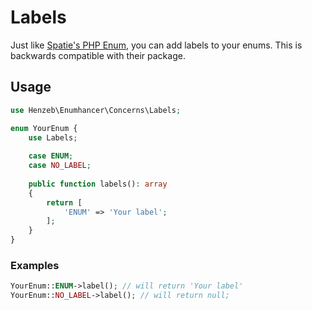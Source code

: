 # Labels

Just like [Spatie's PHP Enum](https://github.com/spatie/enum), you can add labels to your enums. This is backwards
compatible with their package.

## Usage

```php
use Henzeb\Enumhancer\Concerns\Labels;

enum YourEnum {
    use Labels;
    
    case ENUM;
    case NO_LABEL;
    
    public function labels(): array
    {
        return [
            'ENUM' => 'Your label';
        ];
    } 
}
```

### Examples
```php
YourEnum::ENUM->label(); // will return 'Your label'
YourEnum::NO_LABEL->label(); // will return null;
```
